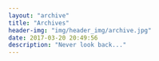 ```yaml
---
layout: "archive"
title: "Archives"
header-img: "img/header_img/archive.jpg"
date: 2017-03-20 20:49:56
description: "Never look back..."
---
```

